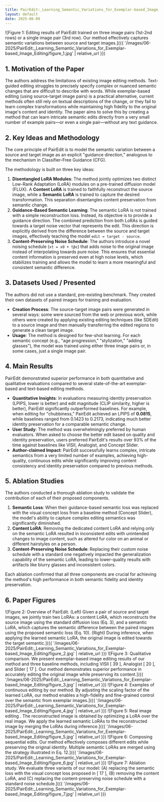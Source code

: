 ```yaml
---
title: PairEdit:_Learning_Semantic_Variations_for_Exemplar-based_Image_Editing
layout: default
date: 2025-06-09
---
```

![Figure 1: Editing results of PairEdit trained on three image pairs (1st-2nd rows) or a single image pair (3rd row). Our method effectively captures semantic variations between source and target images.]({{ '/images/06-2025/PairEdit:_Learning_Semantic_Variations_for_Exemplar-based_Image_Editing/figure_1.jpg' | relative_url }})
## 1. Motivation of the Paper
The authors address the limitations of existing image editing methods. Text-guided editing struggles to precisely specify complex or nuanced semantic changes that are difficult to describe with words. While exemplar-based editing (using source-target image pairs) is a practical alternative, current methods often still rely on textual descriptions of the change, or they fail to learn complex transformations while maintaining high fidelity to the original image's content and identity. The paper aims to solve this by creating a method that can learn intricate semantic edits directly from a very small number of example pairs—or even a single pair—without any text guidance.

## 2. Key Ideas and Methodology
The core principle of PairEdit is to model the semantic variation between a source and target image as an explicit "guidance direction," analogous to the mechanism in Classifier-Free Guidance (CFG).

The methodology is built on three key ideas:
1.  **Disentangled LoRA Modules**: The method jointly optimizes two distinct Low-Rank Adaptation (LoRA) modules on a pre-trained diffusion model (FLUX). A **Content LoRA** is trained to faithfully reconstruct the source image, while a **Semantic LoRA** is trained to capture the desired transformation. This separation disentangles content preservation from semantic change.
2.  **Guidance-Based Semantic Learning**: The semantic LoRA is not trained with a simple reconstruction loss. Instead, its objective is to provide a guidance direction. The combined prediction from both LoRAs is guided towards a target noise vector that represents the edit. This direction is explicitly derived from the difference between the source and target images, effectively teaching the model `edit = target - source`.
3.  **Content-Preserving Noise Schedule**: The authors introduce a novel noising schedule (`xt = x0 + tβε`) that adds noise to the original image instead of interpolating towards pure noise. This ensures that essential content information is preserved even at high noise levels, which stabilizes training and allows the model to learn a more meaningful and consistent semantic difference.

## 3. Datasets Used / Presented
The authors did not use a standard, pre-existing benchmark. They created their own datasets of paired images for training and evaluation.
-   **Creation Process**: The source-target image pairs were generated in several ways: some were sourced from the web or previous work, while others were created by applying existing editing techniques (like SDEdit) to a source image and then manually transferring the edited regions to generate a clean target image.
-   **Usage**: The method is designed for few-shot learning. For each semantic concept (e.g., "age progression," "stylization," "adding glasses"), the model was trained using either three image pairs or, in some cases, just a single image pair.

## 4. Main Results
PairEdit demonstrated superior performance in both quantitative and qualitative evaluations compared to several state-of-the-art exemplar-based and text-based editing methods.
-   **Quantitative Insights**: In evaluations measuring identity preservation (LPIPS, lower is better) and edit magnitude (CLIP similarity, higher is better), PairEdit significantly outperformed baselines. For example, when editing for "chubbiness," PairEdit achieved an LPIPS of **0.0815**, while baselines ranged from 0.1423 to 0.2173, indicating much better identity preservation for a comparable semantic change.
-   **User Study**: The method was overwhelmingly preferred by human evaluators. When asked to choose the better edit based on quality and identity preservation, users preferred PairEdit's results over 93% of the time against baselines like VISII, Analogist, and Concept Slider.
-   **Author-claimed Impact**: PairEdit successfully learns complex, intricate semantics from a very limited number of examples, achieving high-quality, continuous edits while significantly improving content consistency and identity preservation compared to previous methods.

## 5. Ablation Studies
The authors conducted a thorough ablation study to validate the contribution of each of their proposed components.
1.  **Semantic Loss**: When their guidance-based semantic loss was replaced with the visual concept loss from a baseline method (Concept Slider), the model's ability to capture complex editing semantics was significantly diminished.
2.  **Content LoRA**: Removing the dedicated content LoRA and relying only on the semantic LoRA resulted in inconsistent edits with unintended changes to image content, such as altered fur color on an animal or different hairstyles on a person.
3.  **Content-Preserving Noise Schedule**: Replacing their custom noise schedule with a standard one negatively impacted the generalization capability of the semantic LoRA, leading to lower-quality results with artifacts like blurry glasses and inconsistent colors.

Each ablation confirmed that all three components are crucial for achieving the method's high performance in both semantic fidelity and identity preservation.

## 6. Paper Figures
![Figure 2: Overview of PairEdit. (Left) Given a pair of source and target images, we jointly train two LoRAs: a content LoRA, which reconstructs the source image using the standard diffusion loss (Eq. 3), and a semantic LoRA, which captures the semantic difference between the paired images using the proposed semantic loss (Eq. 10). (Right) During inference, when applying the learned semantic LoRA, the original image is edited towards the target semantic.]({{ '/images/06-2025/PairEdit:_Learning_Semantic_Variations_for_Exemplar-based_Image_Editing/figure_2.jpg' | relative_url }})
![Figure 3: Qualitative comparison. We present exemplar-based image editing results of our method and three baseline methods, including VISII [ 39 ], Analogist [ 20 ], and Slider [ 17 ]. Our method demonstrates superior performance in accurately editing the original image while preserving its content.]({{ '/images/06-2025/PairEdit:_Learning_Semantic_Variations_for_Exemplar-based_Image_Editing/figure_3.jpg' | relative_url }})
![Figure 4: Examples of continuous editing by our method. By adjusting the scaling factor of the learned LoRA, our method enables a high-fidelity and fine-grained control over the semantic from exemplar images.]({{ '/images/06-2025/PairEdit:_Learning_Semantic_Variations_for_Exemplar-based_Image_Editing/figure_4.jpg' | relative_url }})
![Figure 5: Real image editing . The reconstructed image is obtained by optimizing a LoRA over the real image. We apply the learned semantic LoRAs to the reconstructed image by merging the LoRAs during inference.]({{ '/images/06-2025/PairEdit:_Learning_Semantic_Variations_for_Exemplar-based_Image_Editing/figure_5.jpg' | relative_url }})
![Figure 6: Composing sequential edits. Our method effectively composes different edits while preserving the original identity. Multiple semantic LoRAs are merged using the strategy illustrated in Eq. 12.]({{ '/images/06-2025/PairEdit:_Learning_Semantic_Variations_for_Exemplar-based_Image_Editing/figure_6.jpg' | relative_url }})
![Figure 7: Ablation study. We evaluate three variants of our model: (A) replacing the semantic loss with the visual concept loss proposed in [ 17 ], (B) removing the content LoRA, and (C) replacing the content-preserving noise schedule with a standard noise schedule.]({{ '/images/06-2025/PairEdit:_Learning_Semantic_Variations_for_Exemplar-based_Image_Editing/figure_7.jpg' | relative_url }})
